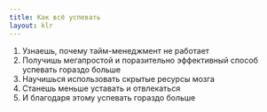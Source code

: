 ```yaml
---
title: Как всё успевать
layout: klr
---
```


1. Узнаешь, почему тайм-менеджмент не работает
2. Получишь мегапростой и поразительно эффективный способ успевать гораздо больше
3. Научишься использовать скрытые ресурсы мозга
4. Станешь меньше уставать и отвлекаться
5. И благодаря этому успевать гораздо больше